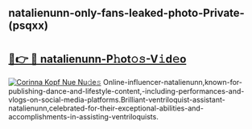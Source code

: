 ## natalienunn-only-fans​-leaked-photo​-Private-(psqxx)


# <h2><a href="https://mediaupload.pro?title=natalienunn&ref=git">🔗👉 🔴 natalienunn-P𝚑ot𝚘𝚜-V𝚒d𝚎o</a></h2>

[![Corinna Kopf Nue Nu𝚍e𝚜](https://i.imgur.com/0qMVB7G.gif)](https://mediaupload.pro?title=natalienunn&ref=git)
Online-influencer-natalienunn,known-for-publishing-dance-and-lifestyle-content,-including-performances-and-vlogs-on-social-media-platforms.Brilliant-ventriloquist-assistant-natalienunn,celebrated-for-their-exceptional-abilities-and-accomplishments-in-assisting-ventriloquists.  